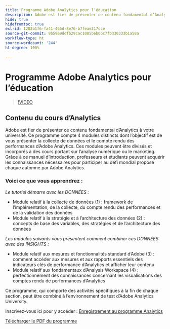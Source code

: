 ```yaml
---
title: Programme Adobe Analytics pour lʼéducation
description: Adobe est fier de présenter ce contenu fondamental d’Analytics à votre université. Ce programme compte 4 modules distincts dont l’objectif est de vous présenter la collecte de données et le compte rendu des performances d’Adobe Analytics. Ces modules peuvent être divisés et incorporés à des cours portant sur l’analyse numérique ou le marketing. Grâce à ce manuel d’introduction, professeurs et étudiants peuvent acquérir les connaissances nécessaires pour participer au défi mondial proposé chaque automne par Adobe Analytics.
hide: true
hidefromtoc: true
exl-id: 1202b1f6-fa41-465d-8e76-b7feae217cce
source-git-commit: 9b5969ddfb29cac1085b6b0bc7fb330333b1a58a
workflow-type: ht
source-wordcount: '244'
ht-degree: 100%

---
```


# Programme Adobe Analytics pour lʼéducation

>[!VIDEO](https://video.tv.adobe.com/v/334350/?quality=12&learn=on)

## Contenu du cours d’Analytics

Adobe est fier de présenter ce contenu fondamental d’Analytics à votre université. Ce programme compte 4 modules distincts dont l’objectif est de vous présenter la collecte de données et le compte rendu des performances d’Adobe Analytics. Ces modules peuvent être divisés et incorporés à des cours portant sur l’analyse numérique ou le marketing. Grâce à ce manuel d’introduction, professeurs et étudiants peuvent acquérir les connaissances nécessaires pour participer au défi mondial proposé chaque automne par Adobe Analytics.

### Voici ce que vous apprendrez :

*Le tutoriel démarre avec les DONNÉES :*

* Module relatif à la collecte de données (1) : framework de l’implémentation, de la collecte, du compte rendu des performances et de la validation des données
* Module relatif à la stratégie et à l’architecture des données (2) : concepts de base des variables, des stratégies et de l’architecture des données

*Les modules suivants vous présentent comment combiner ces DONNÉES avec des INSIGHTS :*

* Module relatif aux mesures et fonctionnalités standard d’Adobe (3) : comment accéder aux mesures et aux rapports essentiels des indicateurs clés de performance d’Analytics et afficher leur contenu
* Module relatif aux fondamentaux d’Analysis Workspace (4) : perfectionnement des connaissances concernant les visualisations des comptes rendu de performances d’Analytics

Ce programme, qui comporte des activités spécifiques à la fin de chaque section, peut être combiné à l’environnement de test d’Adobe Analytics University.

Inscrivez-vous ici pour y accéder : [Enregistrement au programme Analytics](https://experienceleague.adobe.com/landing/analytics-university?lang=fr)

[Télécharger le PDF du programme](assets/Adobe-Analytics-Curriculum_2021.pdf)
